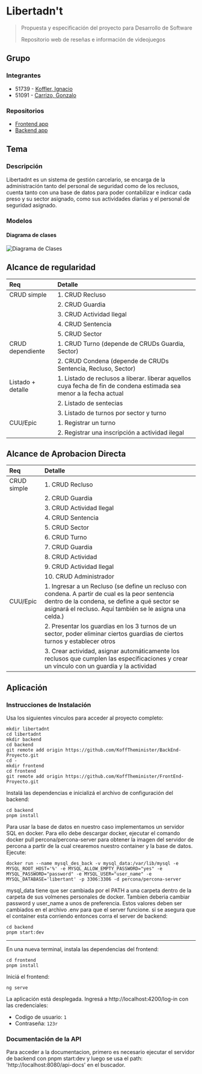 # Libertadn't
> Propuesta y especificación del proyecto para Desarrollo de Software
> 
> Repositorio web de reseñas e información de videojuegos

## Grupo
### Integrantes
- 51739 - [Koffler, Ignacio](https://github.com/KoffTheminister)
- 51091  - [Carrizo, Gonzalo](https://github.com/maig0l)

### Repositorios
- [Frontend app](https://github.com/KoffTheminister/FrontEnd-Proyecto.git)
- [Backend app](https://github.com/KoffTheminister/BackEnd-Proyecto.git)

## Tema
### Descripción
Libertadnt es un sistema de gestión carcelario, se encarga de la administración tanto del personal de seguridad como de los reclusos, cuenta tanto con una base de datos para poder contabilizar e indicar cada preso y su sector asignado, como sus actividades diarias y el personal de seguridad asignado.

### Modelos
#### Diagrama de clases
![Diagrama de Clases]()

## Alcance de regularidad

|Req|Detalle|
|:-|:-|
| CRUD simple       | 1. CRUD Recluso |
|                   | 2. CRUD Guardia |
|                   | 3. CRUD Actividad Ilegal |
|                   | 4. CRUD Sentencia |
|                   | 5. CRUD Sector |
| CRUD dependiente  | 1. CRUD Turno (depende de CRUDs Guardia, Sector) |
|                   | 2. CRUD Condena (depende de CRUDs Sentencia, Recluso, Sector) |
| Listado + detalle | 1. Listado de reclusos a liberar. liberar aquellos cuya fecha de fin de condena estimada sea menor a la fecha actual|
|                   | 2. Listado de sentecias |
|                   | 3. Listado de turnos por sector y turno |
| CUU/Epic          | 1. Registrar un turno |
|                   | 2. Registrar una inscripción a actividad ilegal |

## Alcance de Aprobacion Directa
|Req|Detalle|
|:-|:-|
| CRUD simple       | 1. CRUD Recluso |
|                   | 2. CRUD Guardia |
|                   | 3. CRUD Actividad Ilegal |
|                   | 4. CRUD Sentencia |
|                   | 5. CRUD Sector |
|                   | 6. CRUD Turno |
|                   | 7. CRUD Guardia |
|                   | 8. CRUD Actividad |
|                   | 9. CRUD Actividad Ilegal |
|                   | 10. CRUD Administrador |
| CUU/Epic          | 1. Ingresar a un Recluso (se define un recluso con condena. A partir de cual es la peor sentencia dentro de la condena, se define a qué sector se asignará el recluso. Aquí también se le asigna una celda.) |
|                   | 2. Presentar los guardias en los 3 turnos de un sector, poder eliminar ciertos guardias de ciertos turnos y establecer otros|
|                   | 3. Crear actividad, asignar automáticamente los reclusos que cumplen las especificaciones y crear un vínculo con un guardia y la actividad |


<!-- TODO: Falta 1 Epic para AD -->

## Aplicación

### Instrucciones de Instalación

Usa los siguientes vinculos para acceder al proyecto completo:

```
mkdir libertadnt
cd libertadnt
mkdir backend
cd backend
git remote add origin https://github.com/KoffTheminister/BackEnd-Proyecto.git
cd -
mkdir frontend
cd frontend
git remote add origin https://github.com/KoffTheminister/FrontEnd-Proyecto.git
```

Instalá las dependencias e inicializá el archivo de configuración del backend:

```
cd backend
pnpm install
```

Para usar la base de datos en nuestro caso implementamos un servidor SQL en docker. Para ello debe descargar docker, ejecutar el comando docker pull percona/percona-server para obtener la imagen del servidor de percona a partir de la cual crearemos nuestro container y la base de datos. 
Ejecute:
```
docker run --name mysql_des_back -v mysql_data:/var/lib/mysql -e MYSQL_ROOT_HOST='%' -e MYSQL_ALLOW_EMPTY_PASSWORD="yes" -e MYSQL_PASSWORD="password" -e MYSQL_USER="user_name" -e MYSQL_DATABASE='libertant' -p 3306:3306 -d percona/percona-server
```
mysql_data tiene que ser cambiada por el PATH a una carpeta dentro de la carpeta de sus volmenes personales de docker. Tambien deberia cambiar password y user_name a unos de preferencia. Estos valores deben ser cambiados en el archivo .env para que el server funcione.
si se asegura que el container esta corriendo entonces corra el server de backend:

```
cd backend
pnpm start:dev
```
---

En una nueva terminal, instala las dependencias del frontend:

```
cd frontend
pnpm install
```

Iniciá el frontend:

```
ng serve
```

La aplicación está desplegada.
Ingresá a http://localhost:4200/log-in con las credenciales:

- Codigo de usuario: `1`
- Contraseña: `123r`

### Documentación de la API

Para acceder a la documentacion, primero es necesario ejecutar el servidor de backend con pnpm start:dev y luego se usa el path: 'http://localhost:8080/api-docs' en el buscador.

